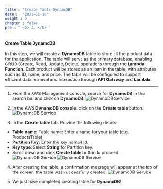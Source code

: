 ```yaml
---
title : "Create Table DynamoDB"
date :  "2025-01-18" 
weight : 3 
chapter : false
pre : " <b> 3. </b> "
---
```


#### Create Table DynamoDB
In this step, we will create a **DynamoDB** table to store all the product data for the application. The table will serve as the primary database, enabling CRUD (Create, Read, Update, Delete) operations through the **Lambda Function**. Each product will be stored as an item in the table, with attributes such as ID, name, and price. The table will be configured to support efficient data retrieval and interaction through **API Gateway** and **Lambda**.
___
1. From the AWS Management console, search for **DynamoDB** in the search bar and click on **DynamoDB**.
![DynamoDB Service](/images/3-CreateDynamoDBTable/dynamodb-001.png)

2. In the AWS **DynamoDB console**, click on the **Create table** button.
![DynamoDB Service](/images/3-CreateDynamoDBTable/dynamodb-002.png)

3. In the **Create table** tab. Provide the following details:
- **Table name**: Table name: Enter a name for your table (e.g. ProductsTable)
- **Partition Key**: Enter the key named id.
- **Key type**: Select **String** for Partition key.
- Scroll down and click **Create table** button to proceed.
![DynamoDB Service](/images/3-CreateDynamoDBTable/dynamodb-003.png)
![DynamoDB Service](/images/3-CreateDynamoDBTable/dynamodb-004.png)

4. After creating the table, a confirmation message will appear at the top of the screen: the table was successfully created.
![DynamoDB Service](/images/3-CreateDynamoDBTable/dynamodb-005.png)

5. We just have completed creating table for **DynamoDB**!.